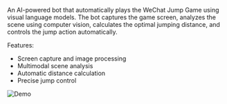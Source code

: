 An AI-powered bot that automatically plays the WeChat Jump Game using visual language models. The bot captures the game screen, analyzes the scene using computer vision, calculates the optimal jumping distance, and controls the jump action automatically.

Features:
- Screen capture and image processing
- Multimodal scene analysis
- Automatic distance calculation
- Precise jump control

![Demo](demo.gif)
